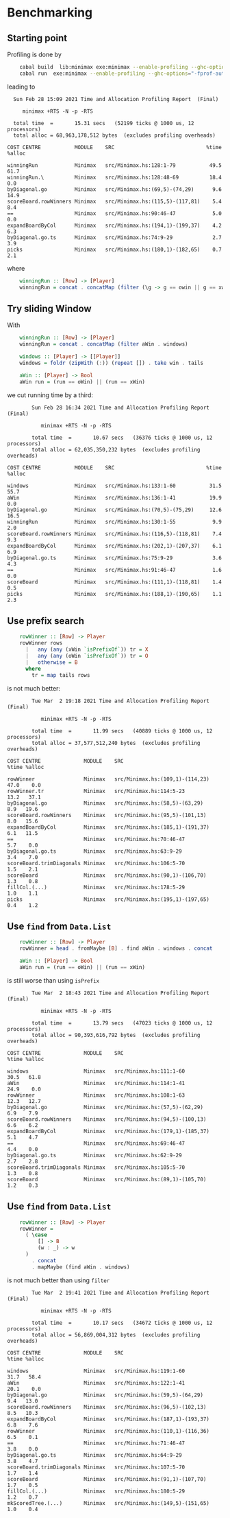 # Benchmarking

## Starting point

Profiling is done by

```bash
    cabal build  lib:minimax exe:minimax --enable-profiling --ghc-options="-fprof-auto"
    cabal run  exe:minimax --enable-profiling --ghc-options="-fprof-auto"  -- +RTS -p
```

leading to

      Sun Feb 28 15:09 2021 Time and Allocation Profiling Report  (Final)

         minimax +RTS -N -p -RTS

      total time  =       15.31 secs   (52199 ticks @ 1000 us, 12 processors)
      total alloc = 68,963,178,512 bytes  (excludes profiling overheads)

    COST CENTRE           MODULE    SRC                              %time %alloc

    winningRun            Minimax   src/Minimax.hs:128:1-79           49.5   61.7
    winningRun.\          Minimax   src/Minimax.hs:128:48-69          18.4    0.0
    byDiagonal.go         Minimax   src/Minimax.hs:(69,5)-(74,29)      9.6   14.9
    scoreBoard.rowWinners Minimax   src/Minimax.hs:(115,5)-(117,81)    5.4    8.4
    ==                    Minimax   src/Minimax.hs:90:46-47            5.0    0.0
    expandBoardByCol      Minimax   src/Minimax.hs:(194,1)-(199,37)    4.2    6.3
    byDiagonal.go.ts      Minimax   src/Minimax.hs:74:9-29             2.7    3.9
    picks                 Minimax   src/Minimax.hs:(180,1)-(182,65)    0.7    2.1

where

```haskell
    winningRun :: [Row] -> [Player]
    winningRun = concat . concatMap (filter (\g -> g == owin || g == xwin) . group)
```

## Try sliding Window

With

```haskell
    winningRun :: [Row] -> [Player]
    winningRun = concat . concatMap (filter aWin . windows)

    windows :: [Player] -> [[Player]]
    windows = foldr (zipWith (:)) (repeat []) . take win . tails

    aWin :: [Player] -> Bool
    aWin run = (run == oWin) || (run == xWin)
```

we cut running time by a third:

            Sun Feb 28 16:34 2021 Time and Allocation Profiling Report  (Final)

               minimax +RTS -N -p -RTS

            total time  =       10.67 secs   (36376 ticks @ 1000 us, 12 processors)
            total alloc = 62,035,350,232 bytes  (excludes profiling overheads)

    COST CENTRE           MODULE    SRC                              %time %alloc

    windows               Minimax   src/Minimax.hs:133:1-60           31.5   55.7
    aWin                  Minimax   src/Minimax.hs:136:1-41           19.9    0.0
    byDiagonal.go         Minimax   src/Minimax.hs:(70,5)-(75,29)     12.6   16.5
    winningRun            Minimax   src/Minimax.hs:130:1-55            9.9    2.0
    scoreBoard.rowWinners Minimax   src/Minimax.hs:(116,5)-(118,81)    7.4    9.3
    expandBoardByCol      Minimax   src/Minimax.hs:(202,1)-(207,37)    6.1    6.9
    byDiagonal.go.ts      Minimax   src/Minimax.hs:75:9-29             3.6    4.3
    ==                    Minimax   src/Minimax.hs:91:46-47            1.6    0.0
    scoreBoard            Minimax   src/Minimax.hs:(111,1)-(118,81)    1.4    0.5
    picks                 Minimax   src/Minimax.hs:(188,1)-(190,65)    1.1    2.3

## Use prefix search

```haskell
    rowWinner :: [Row] -> Player
    rowWinner rows
      |   any (any (xWin `isPrefixOf`)) tr = X
      |   any (any (oWin `isPrefixOf`)) tr = O
      |   otherwise = B
      where
        tr = map tails rows
```

is not much better:

            Tue Mar  2 19:18 2021 Time and Allocation Profiling Report  (Final)

               minimax +RTS -N -p -RTS

            total time  =       11.99 secs   (40889 ticks @ 1000 us, 12 processors)
            total alloc = 37,577,512,240 bytes  (excludes profiling overheads)

    COST CENTRE              MODULE    SRC                              %time %alloc

    rowWinner                Minimax   src/Minimax.hs:(109,1)-(114,23)   47.0    0.0
    rowWinner.tr             Minimax   src/Minimax.hs:114:5-23           13.2   37.1
    byDiagonal.go            Minimax   src/Minimax.hs:(58,5)-(63,29)      8.9   19.6
    scoreBoard.rowWinners    Minimax   src/Minimax.hs:(95,5)-(101,13)     8.0   15.6
    expandBoardByCol         Minimax   src/Minimax.hs:(185,1)-(191,37)    6.1   11.5
    ==                       Minimax   src/Minimax.hs:70:46-47            5.7    0.0
    byDiagonal.go.ts         Minimax   src/Minimax.hs:63:9-29             3.4    7.0
    scoreBoard.trimDiagonals Minimax   src/Minimax.hs:106:5-70            1.5    2.1
    scoreBoard               Minimax   src/Minimax.hs:(90,1)-(106,70)     1.3    0.8
    fillCol.(...)            Minimax   src/Minimax.hs:178:5-29            1.0    1.1
    picks                    Minimax   src/Minimax.hs:(195,1)-(197,65)    0.4    1.2

## Use `find` from `Data.List`

```haskell
    rowWinner :: [Row] -> Player
    rowWinner = head . fromMaybe [B] . find aWin . windows . concat

    aWin :: [Player] -> Bool
    aWin run = (run == oWin) || (run == xWin)
```

is still worse than using `isPrefix`


            Tue Mar  2 18:43 2021 Time and Allocation Profiling Report  (Final)

               minimax +RTS -N -p -RTS

            total time  =       13.79 secs   (47023 ticks @ 1000 us, 12 processors)
            total alloc = 90,393,616,792 bytes  (excludes profiling overheads)

    COST CENTRE              MODULE    SRC                              %time %alloc

    windows                  Minimax   src/Minimax.hs:111:1-60           30.5   61.8
    aWin                     Minimax   src/Minimax.hs:114:1-41           24.9    0.0
    rowWinner                Minimax   src/Minimax.hs:108:1-63           12.3   12.7
    byDiagonal.go            Minimax   src/Minimax.hs:(57,5)-(62,29)      6.9    7.9
    scoreBoard.rowWinners    Minimax   src/Minimax.hs:(94,5)-(100,13)     6.6    6.2
    expandBoardByCol         Minimax   src/Minimax.hs:(179,1)-(185,37)    5.1    4.7
    ==                       Minimax   src/Minimax.hs:69:46-47            4.4    0.0
    byDiagonal.go.ts         Minimax   src/Minimax.hs:62:9-29             2.7    2.8
    scoreBoard.trimDiagonals Minimax   src/Minimax.hs:105:5-70            1.3    0.8
    scoreBoard               Minimax   src/Minimax.hs:(89,1)-(105,70)     1.2    0.3

## Use `find` from `Data.List`

```haskell
    rowWinner :: [Row] -> Player
    rowWinner =
      ( \case
          [] -> B
          (w : _) -> w
      )
        . concat
        . mapMaybe (find aWin . windows)
  ```

is not much better than using `filter`

            Tue Mar  2 19:41 2021 Time and Allocation Profiling Report  (Final)

               minimax +RTS -N -p -RTS

            total time  =       10.17 secs   (34672 ticks @ 1000 us, 12 processors)
            total alloc = 56,869,004,312 bytes  (excludes profiling overheads)

    COST CENTRE              MODULE    SRC                              %time %alloc

    windows                  Minimax   src/Minimax.hs:119:1-60           31.7   58.4
    aWin                     Minimax   src/Minimax.hs:122:1-41           20.1    0.0
    byDiagonal.go            Minimax   src/Minimax.hs:(59,5)-(64,29)      9.4   13.0
    scoreBoard.rowWinners    Minimax   src/Minimax.hs:(96,5)-(102,13)     8.5   10.3
    expandBoardByCol         Minimax   src/Minimax.hs:(187,1)-(193,37)    6.8    7.6
    rowWinner                Minimax   src/Minimax.hs:(110,1)-(116,36)    6.5    0.1
    ==                       Minimax   src/Minimax.hs:71:46-47            3.8    0.0
    byDiagonal.go.ts         Minimax   src/Minimax.hs:64:9-29             3.8    4.7
    scoreBoard.trimDiagonals Minimax   src/Minimax.hs:107:5-70            1.7    1.4
    scoreBoard               Minimax   src/Minimax.hs:(91,1)-(107,70)     1.7    0.5
    fillCol.(...)            Minimax   src/Minimax.hs:180:5-29            1.2    0.7
    mkScoredTree.(...)       Minimax   src/Minimax.hs:(149,5)-(151,65)    1.0    0.4

